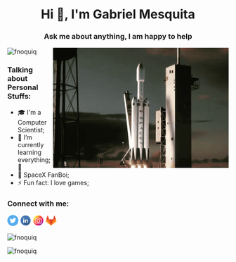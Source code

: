 <h1 align="center">Hi 👋, I'm Gabriel Mesquita</h1>
<h3 align="center">Ask me about anything, I am happy to help</h3>

<img align="right" alt="rocket" width="400px" src="https://github.com/fnoquiq/fnoquiq/blob/master/.github/assets/rocket.gif"/>

<p align="left"> <img src="https://komarev.com/ghpvc/?username=fnoquiq" alt="fnoquiq" /> </p>

### Talking about Personal Stuffs:

- 🎓 I'm a Computer Scientist;
- 🚀 I’m currently learning everything; 🤣
- 🔭 SpaceX FanBoi;
- ⚡ Fun fact: I love games;

### Connect with me:

[<img alt="twitter | Twitter" width="25px" src="https://github.com/fnoquiq/fnoquiq/blob/master/.github/assets/twitter.png" />][twitter]
[<img alt="linkedin | LinkedIn" width="25px" src="https://github.com/fnoquiq/fnoquiq/blob/master/.github/assets/linkedin.png" />][linkedin]
[<img alt="instagram | Instagram" width="25px" src="https://github.com/fnoquiq/fnoquiq/blob/master/.github/assets/instagram.png" />][instagram]
[<img alt="gitlab | Instagram" width="25px" src="https://github.com/fnoquiq/fnoquiq/blob/master/.github/assets/gitlab.png" />][gitlab]

[twitter]: https://twitter.com/fnoquiq
[linkedin]: https://www.linkedin.com/in/gabriel-mesquita-555305181/
[instagram]: https://www.instagram.com/gabrielmesquita01
[gitlab]: https://gitlab.com/fnoquiq

<p>&nbsp;<img align="left" src="https://github-readme-stats.vercel.app/api?username=fnoquiq&show_icons=true" alt="fnoquiq" /></p>

<p><img align="left" src="https://github-readme-stats.vercel.app/api/top-langs/?username=fnoquiq&layout=compact&hide=html" alt="fnoquiq" /></p>